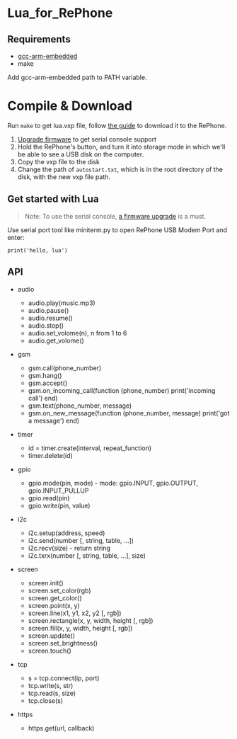 # Lua_for_RePhone

## Requirements
+ [gcc-arm-embedded](https://launchpad.net/gcc-arm-embedded)
+ make

Add gcc-arm-embedded path to PATH variable.

# Compile & Download
Run `make` to get lua.vxp file, follow [the guide](http://www.seeedstudio.com/wiki/Lua_for_RePhone#Download_Lua_for_RePhone_Application) to download it to the RePhone. 

1. [Upgrade firmware](http://www.seeedstudio.com/wiki/Arduino_IDE_for_RePhone_Kit#Update.2FFlash_the_Firmware) to get serial console support
2. Hold the RePhone's button, and turn it into storage mode in which we'll be able to see a USB disk on the computer.
3. Copy the vxp file to the disk
4. Change the path of `autostart.txt`, which is in the root directory of the disk, with the new vxp file path. 

## Get started with Lua

>Note:
>To use the serial console, [a firmware upgrade](http://www.seeedstudio.com/wiki/Arduino_IDE_for_RePhone_Kit#Update.2FFlash_the_Firmware) is a must. 


Use serial port tool like miniterm.py to open RePhone USB Modem Port and enter:
```
print('hello, lua')
```

## API
+ audio
    - audio.play(music.mp3)
    - audio.pause()
    - audio.resume()
    - audio.stop()
    - audio.set_volome(n), n from 1 to 6
    - audio.get_volome()
    
+ gsm
    - gsm.call(phone_number)
    - gsm.hang()
    - gsm.accept()
    - gsm.on_incoming_call(function (phone_number) print('incoming call') end)
    - gsm.text(phone_number, message)
    - gsm.on_new_message(function (phone_number, message) print('got a message') end)
    
+ timer
    - id = timer.create(interval, repeat_function)
    - timer.delete(id)
    
+ gpio
    - gpio.mode(pin, mode) - mode: gpio.INPUT, gpio.OUTPUT, gpio.INPUT_PULLUP
    - gpio.read(pin)
    - gpio.write(pin, value)
    
+ i2c
    - i2c.setup(address, speed)
    - i2c.send(number [, string, table, ...])
    - i2c.recv(size) - return string
    - i2c.txrx(number [, string, table, ...], size)
    
+ screen
    - screen.init()
    - screen.set_color(rgb)
    - screen.get_color()
    - screen.point(x, y)
    - screen.line(x1, y1, x2, y2 [, rgb])
    - screen.rectangle(x, y, width, height [, rgb])
    - screen.fill(x, y, width, height [, rgb])
    - screen.update()
    - screen.set_brightness()
    - screen.touch()

+ tcp
    - s = tcp.connect(ip, port)
    - tcp.write(s, str)
    - tcp.read(s, size)
    - tcp.close(s)
    
+ https
    - https.get(url, callback)
    
